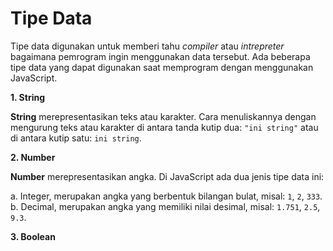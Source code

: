 # Tipe Data

Tipe data digunakan untuk memberi tahu _compiler_ atau _intrepreter_ bagaimana pemrogram ingin menggunakan data tersebut. Ada beberapa tipe data yang dapat digunakan saat memprogram dengan menggunakan JavaScript.

**1. String**

**String** merepresentasikan teks atau karakter. Cara menuliskannya dengan mengurung teks atau karakter di antara tanda kutip dua: `"ini string"` atau di antara kutip satu: `ini string`.

**2. Number**

**Number** merepresentasikan angka. Di JavaScript ada dua jenis tipe data ini:

a. Integer, merupakan angka yang berbentuk bilangan bulat, misal: `1`, `2`, `333`.
b. Decimal, merupakan angka yang memiliki nilai desimal, misal: `1.751`, `2.5`, `9.3`. 

**3. Boolean**